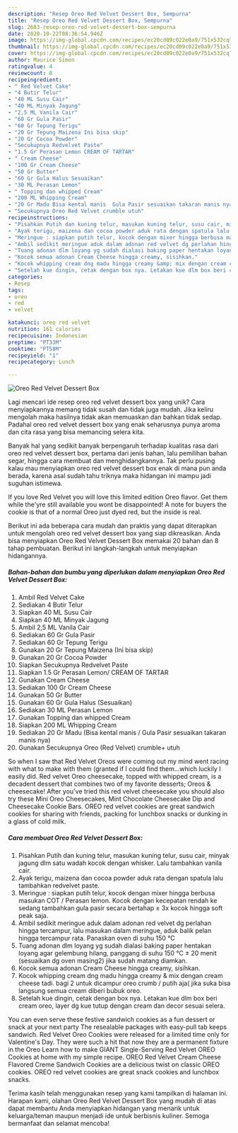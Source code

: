 ```yaml
---
description: "Resep Oreo Red Velvet Dessert Box, Sempurna"
title: "Resep Oreo Red Velvet Dessert Box, Sempurna"
slug: 2683-resep-oreo-red-velvet-dessert-box-sempurna
date: 2020-10-22T08:36:54.946Z
image: https://img-global.cpcdn.com/recipes/ec20cd09c022e0a9/751x532cq70/oreo-red-velvet-dessert-box-foto-resep-utama.jpg
thumbnail: https://img-global.cpcdn.com/recipes/ec20cd09c022e0a9/751x532cq70/oreo-red-velvet-dessert-box-foto-resep-utama.jpg
cover: https://img-global.cpcdn.com/recipes/ec20cd09c022e0a9/751x532cq70/oreo-red-velvet-dessert-box-foto-resep-utama.jpg
author: Maurice Simon
ratingvalue: 4
reviewcount: 8
recipeingredient:
- " Red Velvet Cake"
- "4 Butir Telur"
- "40 ML Susu Cair"
- "40 ML Minyak Jagung"
- "2,5 ML Vanila Cair"
- "60 Gr Gula Pasir"
- "60 Gr Tepung Terigu"
- "20 Gr Tepung Maizena Ini bisa skip"
- "20 Gr Cocoa Powder"
- "Secukupnya Redvelvet Paste"
- "1.5 Gr Perasan Lemon CREAM OF TARTAR"
- " Cream Cheese"
- "100 Gr Cream Cheese"
- "50 Gr Butter"
- "60 Gr Gula Halus Sesuaikan"
- "30 ML Perasan Lemon"
- " Topping dan whipped Cream"
- "200 ML Whipping Cream"
- "20 Gr Madu Bisa kental manis  Gula Pasir sesuaikan takaran manis nya"
- "Secukupnya Oreo Red Velvet crumble utuh"
recipeinstructions:
- "Pisahkan Putih dan kuning telur, masukan kuning telur, susu cair, minyak jagung dlm satu wadah kocok dengan whisker. Lalu tambahkan vanila cair."
- "Ayak terigu, maizena dan cocoa powder aduk rata dengan spatula lalu tambahkan redvelvet paste."
- "Meringue : siapkan putih telur, kocok dengan mixer hingga berbusa masukan COT / Perasan lemon. Kocok dengan kecepatan rendah ke sedang tambahkan gula pasir secara bertahap ± 3x kocok hingga soft peak saja."
- "Ambil sedikit meringue aduk dalam adonan red velvet dg perlahan hingga tercampur, lalu masukan dalam meringue, aduk balik pelan hingga tercampur rata. Panaskan oven di suhu 150 °C"
- "Tuang adonan dlm loyang yg sudah dialasi baking paper hentakan loyang agar gelembung hilang, panggang di suhu 150 °C ± 20 menit (sesuaikan dg oven masing2) jika sudah matang diamkan."
- "Kocok semua adonan Cream Cheese hingga creamy, sisihkan."
- "Kocok whipping cream dng madu hingga creamy &amp; mix dengan cream cheese tadi. bagi 2 untuk dicampur oreo crumb / putih aja( jika suka bisa langsung semua cream diberi bubuk oreo."
- "Setelah kue dingin, cetak dengan box nya. Letakan kue dlm box beri cream oreo, layer dg kue tutup dengan cream dan decor sesuai selera."
categories:
- Resep
tags:
- oreo
- red
- velvet

katakunci: oreo red velvet 
nutrition: 161 calories
recipecuisine: Indonesian
preptime: "PT33M"
cooktime: "PT58M"
recipeyield: "1"
recipecategory: Lunch

---
```



![Oreo Red Velvet Dessert Box](https://img-global.cpcdn.com/recipes/ec20cd09c022e0a9/751x532cq70/oreo-red-velvet-dessert-box-foto-resep-utama.jpg)

Lagi mencari ide resep oreo red velvet dessert box yang unik? Cara menyiapkannya memang tidak susah dan tidak juga mudah. Jika keliru mengolah maka hasilnya tidak akan memuaskan dan bahkan tidak sedap. Padahal oreo red velvet dessert box yang enak seharusnya punya aroma dan cita rasa yang bisa memancing selera kita.

Banyak hal yang sedikit banyak berpengaruh terhadap kualitas rasa dari oreo red velvet dessert box, pertama dari jenis bahan, lalu pemilihan bahan segar, hingga cara membuat dan menghidangkannya. Tak perlu pusing kalau mau menyiapkan oreo red velvet dessert box enak di mana pun anda berada, karena asal sudah tahu triknya maka hidangan ini mampu jadi suguhan istimewa.

If you love Red Velvet you will love this limited edition Oreo flavor. Get them while the&#39;yre still available you wont be disappointed! A note for buyers the cookie is that of a normal Oreo just dyed red, but the inside is real.


Berikut ini ada beberapa cara mudah dan praktis yang dapat diterapkan untuk mengolah oreo red velvet dessert box yang siap dikreasikan. Anda bisa menyiapkan Oreo Red Velvet Dessert Box memakai 20 bahan dan 8 tahap pembuatan. Berikut ini langkah-langkah untuk menyiapkan hidangannya.

<!--inarticleads1-->

##### Bahan-bahan dan bumbu yang diperlukan dalam menyiapkan Oreo Red Velvet Dessert Box:

1. Ambil  Red Velvet Cake
1. Sediakan 4 Butir Telur
1. Siapkan 40 ML Susu Cair
1. Siapkan 40 ML Minyak Jagung
1. Ambil 2,5 ML Vanila Cair
1. Sediakan 60 Gr Gula Pasir
1. Sediakan 60 Gr Tepung Terigu
1. Gunakan 20 Gr Tepung Maizena (Ini bisa skip)
1. Gunakan 20 Gr Cocoa Powder
1. Siapkan Secukupnya Redvelvet Paste
1. Siapkan 1.5 Gr Perasan Lemon/ CREAM OF TARTAR
1. Gunakan  Cream Cheese
1. Sediakan 100 Gr Cream Cheese
1. Gunakan 50 Gr Butter
1. Gunakan 60 Gr Gula Halus (Sesuaikan)
1. Sediakan 30 ML Perasan Lemon
1. Gunakan  Topping dan whipped Cream
1. Siapkan 200 ML Whipping Cream
1. Sediakan 20 Gr Madu (Bisa kental manis / Gula Pasir sesuaikan takaran manis nya)
1. Gunakan Secukupnya Oreo (Red Velvet) crumble+ utuh


So when I saw that Red Velvet Oreos were coming out my mind went racing with what to make with them (granted if I could find them…which luckily I easily did. Red velvet Oreo cheesecake, topped with whipped cream, is a decadent dessert that combines two of my favorite desserts; Oreos &amp; cheesecake! After you&#39;ve tried this red velvet cheesecake you should also try these Mini Oreo Cheesecakes, Mint Chocolate Cheesecake Dip and Cheesecake Cookie Bars. OREO red velvet cookies are great sandwich cookies for sharing with friends, packing for lunchbox snacks or dunking in a glass of cold milk. 

<!--inarticleads2-->

##### Cara membuat Oreo Red Velvet Dessert Box:

1. Pisahkan Putih dan kuning telur, masukan kuning telur, susu cair, minyak jagung dlm satu wadah kocok dengan whisker. Lalu tambahkan vanila cair.
1. Ayak terigu, maizena dan cocoa powder aduk rata dengan spatula lalu tambahkan redvelvet paste.
1. Meringue : siapkan putih telur, kocok dengan mixer hingga berbusa masukan COT / Perasan lemon. Kocok dengan kecepatan rendah ke sedang tambahkan gula pasir secara bertahap ± 3x kocok hingga soft peak saja.
1. Ambil sedikit meringue aduk dalam adonan red velvet dg perlahan hingga tercampur, lalu masukan dalam meringue, aduk balik pelan hingga tercampur rata. Panaskan oven di suhu 150 °C
1. Tuang adonan dlm loyang yg sudah dialasi baking paper hentakan loyang agar gelembung hilang, panggang di suhu 150 °C ± 20 menit (sesuaikan dg oven masing2) jika sudah matang diamkan.
1. Kocok semua adonan Cream Cheese hingga creamy, sisihkan.
1. Kocok whipping cream dng madu hingga creamy &amp; mix dengan cream cheese tadi. bagi 2 untuk dicampur oreo crumb / putih aja( jika suka bisa langsung semua cream diberi bubuk oreo.
1. Setelah kue dingin, cetak dengan box nya. Letakan kue dlm box beri cream oreo, layer dg kue tutup dengan cream dan decor sesuai selera.


You can even serve these festive sandwich cookies as a fun dessert or snack at your next party The resealable packages with easy-pull tab keeps sandwich. Red Velvet Oreo Cookies were released for a limited time only for Valentine&#39;s Day. They were such a hit that now they are a permanent fixture in the Oreo Learn how to make GIANT Single-Serving Red Velvet OREO Cookies at home with my simple recipe. OREO Red Velvet Cream Cheese Flavored Creme Sandwich Cookies are a delicious twist on classic OREO cookies. OREO red velvet cookies are great snack cookies and lunchbox snacks. 

Terima kasih telah menggunakan resep yang kami tampilkan di halaman ini. Harapan kami, olahan Oreo Red Velvet Dessert Box yang mudah di atas dapat membantu Anda menyiapkan hidangan yang menarik untuk keluarga/teman maupun menjadi ide untuk berbisnis kuliner. Semoga bermanfaat dan selamat mencoba!
